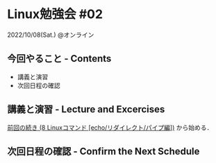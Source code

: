 # Linux勉強会 #02

2022/10/08(Sat.) @オンライン

## 今回やること - Contents

- 講義と演習
- 次回日程の確認

## 講義と演習 - Lecture and Excercises

[前回の続き (8 Linuxコマンド [echo/リダイレクト/パイプ編])](https://envader.plus/course/1/scenario/1006) から始める．

## 次回日程の確認 - Confirm the Next Schedule
